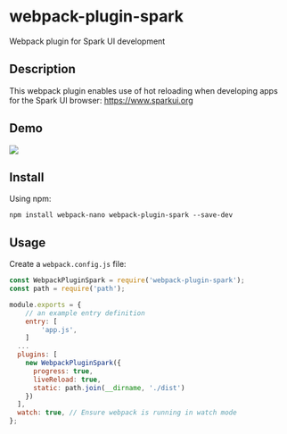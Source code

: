 # webpack-plugin-spark
Webpack plugin for Spark UI development

## Description
This webpack plugin enables use of hot reloading when developing apps for the Spark UI browser: https://www.sparkui.org

## Demo
<img src="images/demo.gif" />

## Install

Using npm:

```console
npm install webpack-nano webpack-plugin-spark --save-dev
```

## Usage
Create a `webpack.config.js` file:

```js
const WebpackPluginSpark = require('webpack-plugin-spark');
const path = require('path');

module.exports = {
	// an example entry definition
	entry: [
		'app.js',
	]
  ...
  plugins: [
    new WebpackPluginSpark({
      progress: true,
      liveReload: true,
      static: path.join(__dirname, './dist')
    })
  ],
  watch: true, // Ensure webpack is running in watch mode
};

```